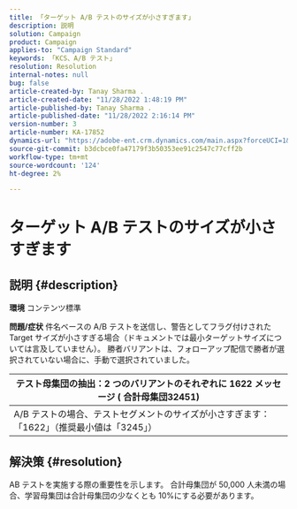 ```yaml
---
title: 「ターゲット A/B テストのサイズが小さすぎます」
description: 説明
solution: Campaign
product: Campaign
applies-to: "Campaign Standard"
keywords: 「KCS、A/B テスト」
resolution: Resolution
internal-notes: null
bug: false
article-created-by: Tanay Sharma .
article-created-date: "11/28/2022 1:48:19 PM"
article-published-by: Tanay Sharma .
article-published-date: "11/28/2022 2:16:14 PM"
version-number: 3
article-number: KA-17852
dynamics-url: "https://adobe-ent.crm.dynamics.com/main.aspx?forceUCI=1&pagetype=entityrecord&etn=knowledgearticle&id=aa5e4c4d-236f-ed11-9562-6045bd006239"
source-git-commit: b3dcbce0fa47179f3b50353ee91c2547c77cff2b
workflow-type: tm+mt
source-wordcount: '124'
ht-degree: 2%

---
```


# ターゲット A/B テストのサイズが小さすぎます

## 説明 {#description}

<b>環境</b>
コンテンツ標準


<b>問題/症状</b>
件名ベースの A/B テストを送信し、警告としてフラグ付けされた Target サイズが小さすぎる場合（ドキュメントでは最小ターゲットサイズについては言及していません）。 勝者バリアントは、フォローアップ配信で勝者が選択されていない場合に、手動で選択されていました。




| テスト母集団の抽出：2 つのバリアントのそれぞれに 1622 メッセージ ( 合計母集団32451) |
| --- |
| A/B テストの場合、テストセグメントのサイズが小さすぎます：「1622」（推奨最小値は「3245」） |



## 解決策 {#resolution}


AB テストを実施する際の重要性を示します。 合計母集団が 50,000 人未満の場合、学習母集団は合計母集団の少なくとも 10%にする必要があります。
